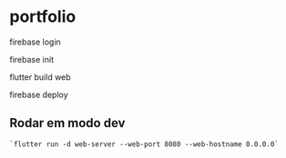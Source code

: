 # portfolio

firebase login

firebase init

flutter build web

firebase deploy

## Rodar em modo dev

    `flutter run -d web-server --web-port 8080 --web-hostname 0.0.0.0`